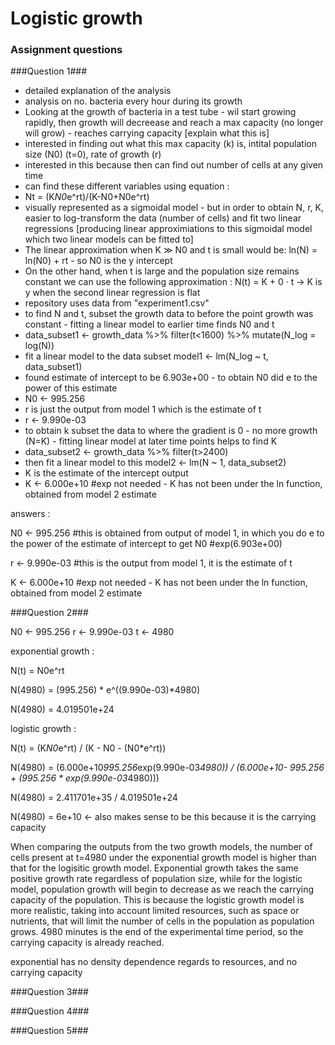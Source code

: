 # Logistic growth 

### Assignment questions 

###Question 1### 

- detailed explanation of the analysis
- analysis on no. bacteria every hour during its growth
- Looking at the growth of bacteria in a test tube - wil start growing rapidly, then growth will decreease and reach a max capacity (no longer will grow) - reaches carrying capacity [explain what this is] 
- interested in finding out what this max capacity (k) is, intital population size (N0) (t=0), rate of growth (r)
- interested in this because then can find out number of cells at any given time
- can find these different variables using equation :
- Nt = (K*N0*e^rt)/(K-N0+N0e^rt)
- visually represented as a sigmoidal model - but in order to obtain N, r, K, easier to log-transform the data (number of cells) and fit two linear regressions [producing linear approximiations to this sigmoidal model which two linear models can be fitted to]
- The linear approximation when K ≫ N0 and t is small would be:
ln(N) = ln(N0) + rt - so N0 is the y intercept
- On the other hand, when t is large and the population size remains constant
we can use the following approximation :
N(t) = K + 0 · t -> K is y when the second linear regression is flat
- repository uses data from "experiment1.csv"
- to find N and t, subset the growth data to before the point growth was constant - fitting a linear model to earlier time finds N0 and t 
- data_subset1 <- growth_data %>% filter(t<1600) %>% mutate(N_log = log(N))
- fit a linear model to the data subset model1 <- lm(N_log ~ t, data_subset1)
- found estimate of intercept to be 6.903e+00 - to obtain N0 did e to the power of this estimate
- N0 <- 995.256
- r is just the output from model 1 which is the estimate of t
- r <- 9.990e-03
- to obtain k subset the data to where the gradient is 0 - no more growth (N=K) - fitting linear model at later time points helps to find K
- data_subset2 <- growth_data %>% filter(t>2400)
- then fit a linear model to this model2 <- lm(N ~ 1, data_subset2)
- K is the estimate of the intercept output
- K <- 6.000e+10 #exp not needed - K has not been under the ln function, obtained from model 2 estimate

answers  :

N0 <- 995.256 #this is obtained from output of model 1, in which you do e to the power of the estimate of intercept to get N0 
#exp(6.903e+00) 

r <- 9.990e-03 #this is the output from model 1, it is the estimate of t 
  
K <- 6.000e+10 #exp not needed - K has not been under the ln function, obtained from model 2 estimate


###Question 2### 

N0 <- 995.256
r <- 9.990e-03 
t <- 4980 

exponential growth :

N(t) = N0e^rt 

N(4980) = (995.256) * e^((9.990e-03)*4980) 

N(4980) = 4.019501e+24

logistic growth : 

N(t) = (K*N0*e^rt) / (K - N0 - (N0*e^rt)) 

N(4980) = (6.000e+10*995.256*exp(9.990e-03*4980)) / (6.000e+10- 995.256 + (995.256 * exp(9.990e-03*4980)))

N(4980) = 2.411701e+35 / 4.019501e+24

N(4980) = 6e+10 <- also makes sense to be this because it is the carrying capacity 

When comparing the outputs from the two growth models, the number of cells present at t=4980 under the exponential growth model is higher than that for the logisitic growth model. Exponential growth takes the same positive growth rate regardless of population size, while for the logistic model, population growth will begin to decrease as we reach the carrying capacity of the population. This is because the logistic growth model is more realistic, taking into account limited resources, such as space or nutrients, that will limit the number of cells in the population as population grows. 4980 minutes is the end of the experimental time period, so the carrying capacity is already reached. 

exponential has no density dependence regards to resources, and no carrying capacity 

###Question 3###  





###Question 4###  

###Question 5### 






